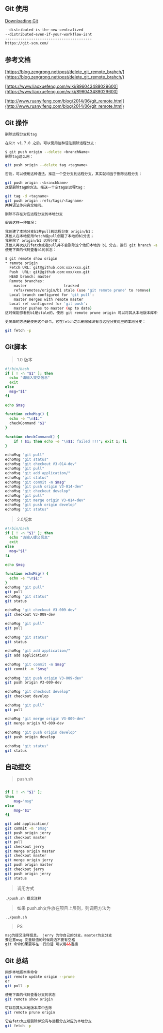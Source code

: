 ## Git 使用

[Downloading Git](https://git-scm.com/)

```html
--distributed-is-the-new-centralized 
--distributed-even-if-your-workflow-isnt
----------------------------------------
https://git-scm.com/
```
## 参考文档

[https://blog.zengrong.net/post/delete_git_remote_brahch/](https://blog.zengrong.net/post/delete_git_remote_brahch/)

[https://www.liaoxuefeng.com/wiki/896043488029600](https://www.liaoxuefeng.com/wiki/896043488029600)

[http://www.ruanyifeng.com/blog/2014/06/git_remote.html](http://www.ruanyifeng.com/blog/2014/06/git_remote.html)

## Git 操作

```sh
删除远程分支和tag

在Git v1.7.0 之后，可以使用这种语法删除远程分支：

$ git push origin --delete <branchName>
删除tag这么用：

git push origin --delete tag <tagname>

否则，可以使用这种语法，推送一个空分支到远程分支，其实就相当于删除远程分支：

git push origin :<branchName>
这是删除tag的方法，推送一个空tag到远程tag：

git tag -d <tagname>
git push origin :refs/tags/<tagname>
两种语法作用完全相同。

删除不存在对应远程分支的本地分支

假设这样一种情况：

我创建了本地分支b1并pull到远程分支 origin/b1；
其他人在本地使用fetch或pull创建了本地的b1分支；
我删除了 origin/b1 远程分支；
其他人再次执行fetch或者pull并不会删除这个他们本地的 b1 分支，运行 git branch -a 也不能看出这个branch被删除了，如何处理？
使用下面的代码查看b1的状态：

$ git remote show origin
* remote origin
  Fetch URL: git@github.com:xxx/xxx.git
  Push  URL: git@github.com:xxx/xxx.git
  HEAD branch: master
  Remote branches:
    master                 tracked
    refs/remotes/origin/b1 stale (use 'git remote prune' to remove)
  Local branch configured for 'git pull':
    master merges with remote master
  Local ref configured for 'git push':
    master pushes to master (up to date)
这时候能够看到b1是stale的，使用 git remote prune origin 可以将其从本地版本库中去除。

更简单的方法是使用这个命令，它在fetch之后删除掉没有与远程分支对应的本地分支：

git fetch -p
```

## Git脚本

> 1.0 版本

```sh
#!/bin/bash
if [ ! -n "$1" ]; then
  echo "请输入提交信息"
  exit
else
  msg="$1"
fi
 
echo $msg
 
function echoMsg() {
  echo -e "\n$1:"
  checkCommand "$1"
}
 
function checkCommand() {
    if ! $1; then echo -e "\n$1: failed !!!"; exit 1; fi
}
 
echoMsg "git pull"
echoMsg "git status"
echoMsg "git checkout V3-014-dev"
echoMsg "git pull"
echoMsg "git add application/"
echoMsg "git status"
echoMsg "git commit -m $msg"
echoMsg "git push origin V3-014-dev"
echoMsg "git checkout develop"
echoMsg "git pull"
echoMsg "git merge origin V3-014-dev"
echoMsg "git push origin develop"
echoMsg "git status"
```

> 2.0版本

```sh
#!/bin/bash
if [ ! -n "$1" ]; then
  echo "请输入提交信息"
  exit
else
  msg="$1"
fi
 
echo $msg
 
function echoMsg() {
  echo -e "\n$1:"
}
echoMsg "git pull"
git pull
echoMsg "git status"
git status
 
echoMsg "git checkout V3-009-dev"
git checkout V3-009-dev
 
echoMsg "git pull"
git pull
 
echoMsg "git status"
git status
 
echoMsg "git add application/"
git add application/
 
echoMsg "git commit -m $msg"
git commit -m "$msg"
 
echoMsg "git push origin V3-009-dev"
git push origin V3-009-dev
 
echoMsg "git checkout develop"
git checkout develop
 
echoMsg "git pull"
git pull
 
echoMsg "git merge origin V3-009-dev"
git merge origin V3-009-dev
 
echoMsg "git push origin develop"
git push origin develop
 
echoMsg "git status"
git status
```

## 自动提交

> push.sh

```sh

if [ ! -n "$1" ]; 
then
    msg="msg"
else
    msg="$1"
fi
 
git add application/  
git commit -m '$msg'  
git push origin jerry  
git checkout master
git pull  
git checkout jerry  
git merge origin master 
git checkout master
git merge origin jerry  
git push origin master
git checkout jerry  
git push origin jerry  
git status
```

> 调用方式

`./push.sh 提交注释`

> 如果 push.sh文件放在项目上层则，则调用方法为 

`../push.sh`

> PS

```html
msg为提交注释信息， jerry 为你自己的分支，master为主分支
要注意msg 变量赋值的时候两边不要有空格
git 命令如果要写在一行的话 可以用&&连接
```

## Git 总结

```sh
同步本地版本库命令
git remote update origin --prune
or
git pull -p

使用下面的代码查看分支的状态
git remote show origin

可以将其从本地版本库中去除
git remote prune origin 

它在fetch之后删除掉没有与远程分支对应的本地分支
git fetch -p
```